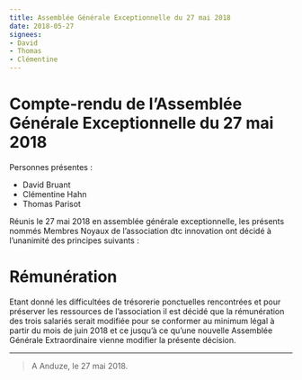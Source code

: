 ```yaml
---
title: Assemblée Générale Exceptionnelle du 27 mai 2018
date: 2018-05-27
signees:
- David
- Thomas
- Clémentine
---
```


# Compte-rendu de l’Assemblée Générale Exceptionnelle du 27 mai 2018

Personnes présentes :

-   David Bruant
-   Clémentine Hahn
-   Thomas Parisot


Réunis le 27 mai 2018 en assemblée générale exceptionnelle, les présents nommés Membres Noyaux de l’association dtc innovation ont décidé à l’unanimité des principes suivants :


# Rémunération

Etant donné les difficultées de trésorerie ponctuelles rencontrées et pour préserver les ressources de l’association il est décidé que la rémunération des trois salariés serait modifiée pour se conformer au minimum légal à partir du mois de juin 2018 et ce jusqu’à ce qu’une nouvelle Assemblée Générale Extraordinaire vienne modifier la présente décision.

---

> A Anduze, le 27 mai 2018.
